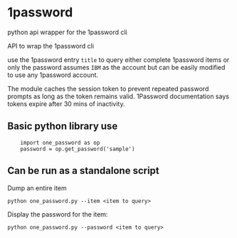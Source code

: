 # 1password
python api wrapper for the 1password cli


API to wrap the 1password cli

use the 1password entry `title` to query either complete 1password items or only the password
assumes `IBM` as the account but can be easily modified to use any 1password account.
 
The module caches the session token to prevent repeated password prompts as long as the token remains valid. 1Password documentation says tokens expire after 30 mins of inactivity.
## Basic python library use

```
    import one_password as op
    password = op.get_password('sample')
```

## Can be run as a standalone script

Dump an entire item
```
python one_password.py --item <item to query>
```

Display the password for the item:
```
python one_password.py --password <item to query>
```
